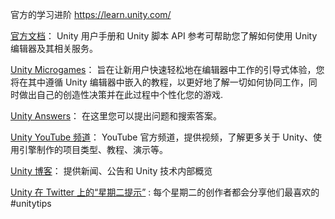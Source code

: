 官方的学习进阶
https://learn.unity.com/

[官方文档](https://docs.unity.cn/cn/current/Manual/index.html)：
Unity 用户手册和 Unity 脚本 API 参考可帮助您了解如何使用 Unity 编辑器及其相关服务。

[Unity Microgames](https://blog.unity.com/technology/create-your-first-game-brick-by-virtual-brick-with-the-lego-microgame)：
旨在让新用户快速轻松地在编辑器中工作的引导式体验，您将在其中遵循 Unity 编辑器中嵌入的教程，以更好地了解一切如何协同工作，同时做出自己的创造性决策并在此过程中个性化您的游戏.

[Unity Answers](https://answers.unity.com/index.html)：
在这里您可以提出问题和搜索答案。

[Unity YouTube 频道](https://www.youtube.com/user/Unity3D)：
YouTube 官方频道，提供视频，了解更多关于 Unity、使用引擎制作的项目类型、教程、演示等。

[Unity 博客](https://blog.unity.com/)：
提供新闻、公告和 Unity 技术内部概览

[Unity 在 Twitter 上的“星期二提示”](https://mobile.twitter.com/unitygames) :
每个星期二的创作者都会分享他们最喜欢的#unitytips